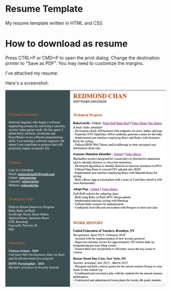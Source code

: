 # Resume Template

My resume template written in HTML and CSS

# How to download as resume

Press CTRL+P or CMD+P to open the print dialog. Change the destination printer to "Save as PDF". You may need to customize the margins.

I've attached my resume.

Here's a screenshot:

![resume](resume.png)
